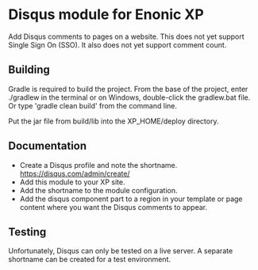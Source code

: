 # Disqus module for Enonic XP

Add Disqus comments to pages on a website. This does not yet support Single Sign On (SSO). It also does not yet support comment count.

## Building

Gradle is required to build the project. From the base of the project, enter ./gradlew in the terminal or on Windows, double-click the
gradlew.bat file. Or type 'gradle clean build' from the command line.

Put the jar file from build/lib into the XP_HOME/deploy directory.

## Documentation

* Create a Disqus profile and note the shortname.  https://disqus.com/admin/create/
* Add this module to your XP site.
* Add the shortname to the module configuration.
* Add the disqus component part to a region in your template or page content where you want the Disqus comments to appear.

## Testing

Unfortunately, Disqus can only be tested on a live server. A separate shortname can be created for a test environment.
